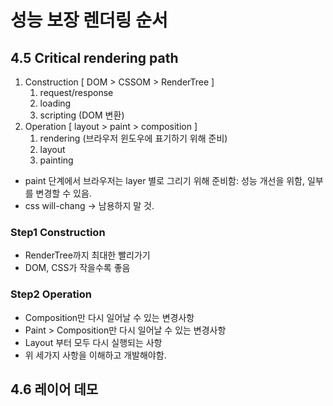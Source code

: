 # 성능 보장 렌더링 순서
## 4.5 Critical rendering path

1. Construction [ DOM > CSSOM > RenderTree ]
    1. request/response
    1. loading
    1. scripting (DOM 변환)
1. Operation [ layout > paint > composition ]
    1. rendering (브라우저 윈도우에 표기하기 위해 준비)
    1. layout
    1. painting

- paint 단계에서 브라우저는 layer 별로 그리기 위해 준비함: 성능 개선을 위함, 일부를 변경할 수 있음.
- css will-chang -> 남용하지 말 것.

### Step1 Construction
- RenderTree까지 최대한 빨리가기
- DOM, CSS가 작을수록 좋음

### Step2 Operation
- Composition만 다시 일어날 수 있는 변경사항
- Paint > Composition만 다시 일어날 수 있는 변경사항
- Layout 부터 모두 다시 실행되는 사항
- 위 세가지 사항을 이해하고 개발해야함.

## 4.6 레이어 데모
